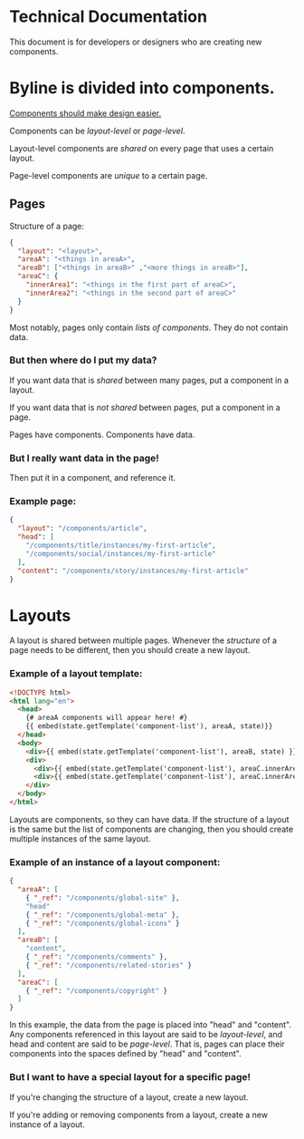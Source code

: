 Technical Documentation
=======================

This document is for developers or designers who are creating new components.

# Byline is divided into components.

[Components should make design easier.](https://medium.com/@joshpuckett/modern-design-tools-using-real-data-62d499e97482)

Components can be _layout-level_ or _page-level_.  

Layout-level components are
_shared_ on every page that uses a certain layout.  

Page-level components are _unique_ to a certain page.

## Pages

Structure of a page:
```json
{
  "layout": "<layout>",
  "areaA": "<things in areaA>",
  "areaB": ["<things in areaB>" ,"<more things in areaB>"],
  "areaC": {
    "innerArea1": "<things in the first part of areaC>",
    "innerArea2": "<things in the second part of areaC>"
  }
}
```

Most notably, pages only contain _lists of components_.  They do not contain data.


### But then where do I put my data?

If you want data that is _shared_ between many pages, put a component in a layout.  

If you want data that is _not shared_ between pages, put a component in a page.  

Pages have components.  Components have data.

### But I really want data in the page!

Then put it in a component, and reference it.


### Example page:
```json
{
  "layout": "/components/article",
  "head": [
    "/components/title/instances/my-first-article",
    "/components/social/instances/my-first-article"
  ],
  "content": "/components/story/instances/my-first-article"
}
```

# Layouts

A layout is shared between multiple pages.  Whenever the _structure_ of a page
needs to be different, then you should create a new layout.

### Example of a layout template:
```html
<!DOCTYPE html>
<html lang="en">
  <head>
    {# areaA components will appear here! #}
    {{ embed(state.getTemplate('component-list'), areaA, state)}}
  </head>
  <body>
    <div>{{ embed(state.getTemplate('component-list'), areaB, state) }}</div>
    <div>
      <div>{{ embed(state.getTemplate('component-list'), areaC.innerArea1, state) }}</div>
      <div>{{ embed(state.getTemplate('component-list'), areaC.innerArea2, state) }}</div>
    </div>
  </body>
</html>
```

Layouts are components, so they can have data.  If the structure of a layout is
the same but the list of components are changing, then you should create multiple
instances of the same layout.

### Example of an instance of a layout component:
```json
{
  "areaA": [
    { "_ref": "/components/global-site" },
    "head"
    { "_ref": "/components/global-meta" },
    { "_ref": "/components/global-icons" }
  ],
  "areaB": [
    "content",
    { "_ref": "/components/comments" },
    { "_ref": "/components/related-stories" }
  ],
  "areaC": [
    { "_ref": "/components/copyright" }
  ]
}
```

In this example, the data from the page is placed into "head" and "content".
Any components referenced in this layout are said to be _layout-level_, and head
and content are said to be _page-level_.  That is, pages can place their components
into the spaces defined by "head" and "content".

### But I want to have a special layout for a specific page!

If you're changing the structure of a layout, create a new layout.

If you're adding or removing components from a layout, create a new instance of a layout.

